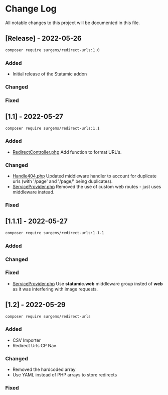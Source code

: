 # Change Log
All notable changes to this project will be documented in this file.
 
## [Release] - 2022-05-26

``` bash
composer require surgems/redirect-urls:1.0
```
 
### Added
- Initial release of the Statamic addon
 
### Changed
 
### Fixed

 
## [1.1] - 2022-05-27

``` bash
composer require surgems/redirect-urls:1.1
```
 
### Added

- [RedirectController.php](https://github.com/JacobTinston/StatamicRedirectUrls/blob/master/src/Controllers/RedirectController.php)
  Add function to format URL's.
 
### Changed
  
- [Handle404.php](https://github.com/JacobTinston/StatamicRedirectUrls/blob/master/src/Middleware/Handle404.php)
  Updated middleware handler to account for duplicate urls (with '/page' and '/page/' being duplicates).
- [ServiceProvider.php](https://github.com/JacobTinston/StatamicRedirectUrls/blob/master/src/ServiceProvider.php)
  Removed the use of custom web routes - just uses middleware instead.
 
### Fixed


## [1.1.1] - 2022-05-27

``` bash
composer require surgems/redirect-urls:1.1.1
```
 
### Added
 
### Changed
 
### Fixed

- [ServiceProvider.php](https://github.com/JacobTinston/StatamicRedirectUrls/blob/master/src/ServiceProvider.php)
  Use __statamic.web__ middleware group insted of __web__ as it was interfering with image requests.


## [1.2] - 2022-05-29

``` bash
composer require surgems/redirect-urls
```
 
### Added

- CSV Importer
- Redirect Urls CP Nav
 
### Changed

- Removed the hardcoded array
- Use YAML instead of PHP arrays to store redirects
 
### Fixed